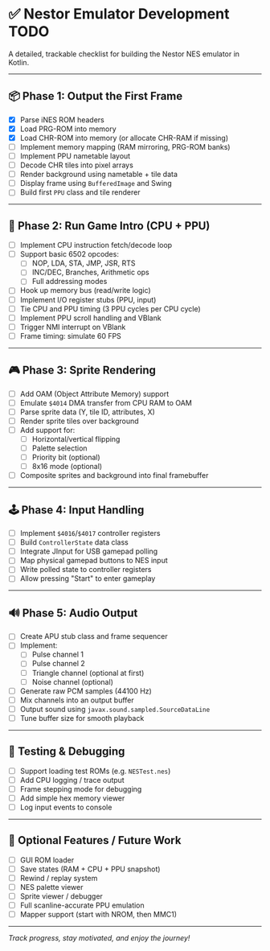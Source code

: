 # ✅ Nestor Emulator Development TODO

A detailed, trackable checklist for building the Nestor NES emulator in Kotlin.

---

## 📦 Phase 1: Output the First Frame

- [x] Parse iNES ROM headers
- [x] Load PRG-ROM into memory
- [x] Load CHR-ROM into memory (or allocate CHR-RAM if missing)
- [ ] Implement memory mapping (RAM mirroring, PRG-ROM banks)
- [ ] Implement PPU nametable layout
- [ ] Decode CHR tiles into pixel arrays
- [ ] Render background using nametable + tile data
- [ ] Display frame using `BufferedImage` and Swing
- [ ] Build first `PPU` class and tile renderer

---

## 🧠 Phase 2: Run Game Intro (CPU + PPU)

- [ ] Implement CPU instruction fetch/decode loop
- [ ] Support basic 6502 opcodes:
    - [ ] NOP, LDA, STA, JMP, JSR, RTS
    - [ ] INC/DEC, Branches, Arithmetic ops
    - [ ] Full addressing modes
- [ ] Hook up memory bus (read/write logic)
- [ ] Implement I/O register stubs (PPU, input)
- [ ] Tie CPU and PPU timing (3 PPU cycles per CPU cycle)
- [ ] Implement PPU scroll handling and VBlank
- [ ] Trigger NMI interrupt on VBlank
- [ ] Frame timing: simulate 60 FPS

---

## 🎮 Phase 3: Sprite Rendering

- [ ] Add OAM (Object Attribute Memory) support
- [ ] Emulate `$4014` DMA transfer from CPU RAM to OAM
- [ ] Parse sprite data (Y, tile ID, attributes, X)
- [ ] Render sprite tiles over background
- [ ] Add support for:
    - [ ] Horizontal/vertical flipping
    - [ ] Palette selection
    - [ ] Priority bit (optional)
    - [ ] 8x16 mode (optional)
- [ ] Composite sprites and background into final framebuffer

---

## 🕹️ Phase 4: Input Handling

- [ ] Implement `$4016`/`$4017` controller registers
- [ ] Build `ControllerState` data class
- [ ] Integrate JInput for USB gamepad polling
- [ ] Map physical gamepad buttons to NES input
- [ ] Write polled state to controller registers
- [ ] Allow pressing "Start" to enter gameplay

---

## 🔊 Phase 5: Audio Output

- [ ] Create APU stub class and frame sequencer
- [ ] Implement:
    - [ ] Pulse channel 1
    - [ ] Pulse channel 2
    - [ ] Triangle channel (optional at first)
    - [ ] Noise channel (optional)
- [ ] Generate raw PCM samples (44100 Hz)
- [ ] Mix channels into an output buffer
- [ ] Output sound using `javax.sound.sampled.SourceDataLine`
- [ ] Tune buffer size for smooth playback

---

## 🧪 Testing & Debugging

- [ ] Support loading test ROMs (e.g. `NESTest.nes`)
- [ ] Add CPU logging / trace output
- [ ] Frame stepping mode for debugging
- [ ] Add simple hex memory viewer
- [ ] Log input events to console

---

## 🎁 Optional Features / Future Work

- [ ] GUI ROM loader
- [ ] Save states (RAM + CPU + PPU snapshot)
- [ ] Rewind / replay system
- [ ] NES palette viewer
- [ ] Sprite viewer / debugger
- [ ] Full scanline-accurate PPU emulation
- [ ] Mapper support (start with NROM, then MMC1)

---

_Track progress, stay motivated, and enjoy the journey!_
